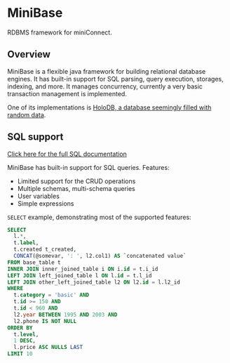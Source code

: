 # MiniBase

RDBMS framework for miniConnect.

## Overview

MiniBase is a flexible java framework for building relational database engines.
It has built-in support for SQL parsing, query execution, storages, indexing, and more.
It manages concurrency, currently a very basic transaction management is implemented.

One of its implementations is [HoloDB, a database seemingly filled with random data](https://github.com/miniconnect/holodb).

## SQL support

[Click here for the full SQL documentation](SQL.md)

MiniBase has built-in support for SQL queries. Features:

- Limited support for the CRUD operations
- Multiple schemas, multi-schema queries
- User variables
- Simple expressions

`SELECT` example, demonstrating most of the supported features:

```sql
SELECT
  l.*,
  t.label,
  t.created t_created,
  CONCAT(@somevar, ': ', l2.col1) AS `concatenated value`
FROM base_table t
INNER JOIN inner_joined_table i ON i.id = t.i_id
LEFT JOIN left_joined_table l ON l.id = t.l_id
LEFT JOIN other_left_joined_table l2 ON l2.id = l.l2_id
WHERE
  t.category = 'basic' AND
  t.id >= 150 AND
  t.id < 960 AND
  l2.year BETWEEN 1995 AND 2003 AND
  l2.phone IS NOT NULL
ORDER BY
  t.level,
  1 DESC,
  l.price ASC NULLS LAST
LIMIT 10
```
